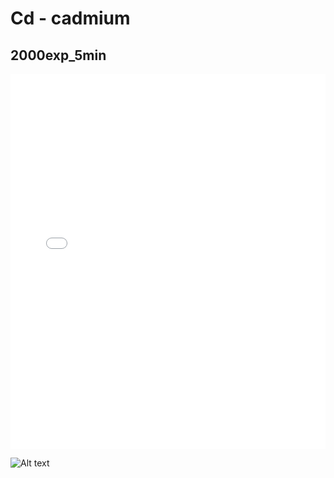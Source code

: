 # Cd - cadmium

## 2000exp_5min

<iframe src="../../html/Cd_2000exp_5min.html" width="100%" height="600px" frameborder="0"></iframe>

![Alt text](Cd_2000exp_5min.png)

